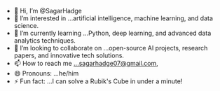 - 👋 Hi, I’m @SagarHadge
- 👀 I’m interested in ...artificial intelligence, machine learning, and data science.
- 🌱 I’m currently learning ...Python, deep learning, and advanced data analytics techniques.
- 💞️ I’m looking to collaborate on ...open-source AI projects, research papers, and innovative tech solutions.
- 📫 How to reach me ...sagarhadge07@gmail.com,
- 😄 Pronouns: ...he/him
- ⚡ Fun fact: ...I can solve a Rubik's Cube in under a minute! 

<!---
SagarHadge/SagarHadge is a ✨ special ✨ repository because its `README.md` (this file) appears on your GitHub profile.
You can click the Preview link to take a look at your changes.
--->
